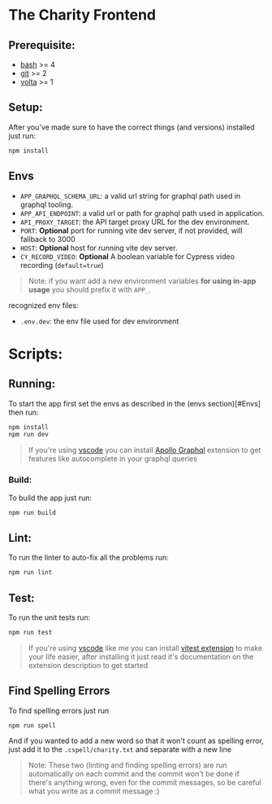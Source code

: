 # The Charity Frontend

## Prerequisite:

- [bash][bash] >= 4
- [git][git] >= 2
- [volta][volta] >= 1

## Setup:

After you've made sure to have the correct things (and versions) installed just
run:

```bash
npm install
```

## Envs

- `APP_GRAPHQL_SCHEMA_URL`: a valid url string for graphql path used in graphql
  tooling.
- `APP_API_ENDPOINT`: a valid url or path for graphql path used in application.
- `API_PROXY_TARGET`: the API target proxy URL for the dev environment.
- `PORT`: **Optional** port for running vite dev server, if not provided, will
  fallback to 3000
- `HOST`: **Optional** host for running vite dev server.
- `CY_RECORD_VIDEO`: **Optional** A boolean variable for Cypress video recording
  (`default=true`)

> Note: if you want add a new environment variables **for using in-app usage**
> you should prefix it with `APP_`.

recognized env files:

- `.env.dev`: the env file used for dev environment

# Scripts:

## Running:

To start the app first set the envs as described in the (envs section)[#Envs]
then run:

```bash
npm install
npm run dev
```

> If you're using [vscode][vscode] you can install [Apollo
> Graphql][apollo-graphql-extension] extension to get features like autocomplete
> in your graphql queries

### Build:

To build the app just run:

```bash
npm run build
```

## Lint:

To run the linter to auto-fix all the problems run:

```bash
npm run lint
```

## Test:

To run the unit tests run:

```bash
npm run test
```

> If you're using [vscode][vscode] like me you can install [vitest
> extension][vitest-extension] to make your life easier, after installing it
> just read it's documentation on the extension description to get started

## Find Spelling Errors

To find spelling errors just run

```bash
npm run spell
```

And if you wanted to add a new word so that it won't count as spelling error,
just add it to the `.cspell/charity.txt` and separate with a new line

> Note: These two (linting and finding spelling errors) are run automatically on
> each commit and the commit won't be done if there's anything wrong, even for
> the commit messages, so be careful what you write as a commit message :)

[bash]: https://www.gnu.org/software/bash/
[git]: https://git-scm.com/
[nodejs]: https://nodejs.org/en/
[volta]: https://volta.sh/
[npm]: https://www.npmjs.com/
[vitest-extension]:
  https://marketplace.visualstudio.com/items?itemName=ZixuanChen.vitest-explorer
[vscode]: https://code.visualstudio.com/
[apollo-graphql-extension]:
  https://marketplace.visualstudio.com/items?itemName=apollographql.vscode-apollo
